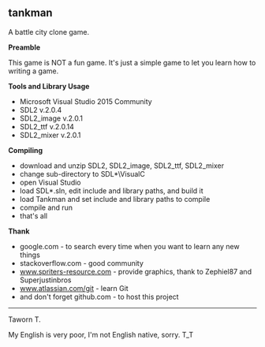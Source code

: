 **tankman**
-------

A battle city clone game.

**Preamble**

This game is NOT a fun game.  It's just a simple game to let you learn how to writing a game.

**Tools and Library Usage**

 - Microsoft Visual Studio 2015 Community
 - SDL2 v.2.0.4
 - SDL2_image v.2.0.1
 - SDL2_ttf v.2.0.14
 - SDL2_mixer v.2.0.1

**Compiling**

 - download and unzip SDL2, SDL2_image, SDL2_ttf, SDL2_mixer
 - change sub-directory to SDL*\VisualC
 - open Visual Studio
 - load SDL*.sln, edit include and library paths, and build it
 - load Tankman and set include and library paths to compile
 - compile and run
 - that's all

**Thank**

 - google.com - to search every time when you want to learn any new things
 - stackoverflow.com - good community
 - www.spriters-resource.com - provide graphics, thank to Zephiel87 and Superjustinbros
 - www.atlassian.com/git - learn Git
 - and don't forget github.com - to host this project

----------
Taworn T.

My English is very poor, I'm not English native, sorry. T_T

